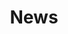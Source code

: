 ---
layout: project
title: "News"
description: "Recent events"
header-img: "img/Banner.jpg"
category: news
---